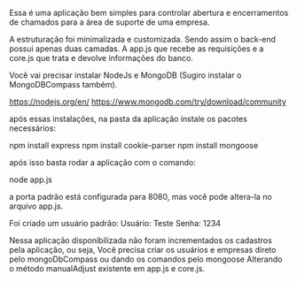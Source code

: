 Essa é uma aplicação bem simples para controlar abertura e encerramentos de chamados
para a área de suporte de uma empresa.

A estruturação foi minimalizada e customizada. Sendo assim o back-end possui apenas duas camadas.
A app.js que recebe as requisições e a core.js que trata e devolve informações do banco.

Você vai precisar instalar NodeJs e MongoDB (Sugiro instalar o MongoDBCompass também).

https://nodejs.org/en/
https://www.mongodb.com/try/download/community

após essas instalações, na pasta da aplicação
instale os pacotes necessários:

npm install express
npm install cookie-parser
npm install mongoose

após isso basta rodar a aplicação com o comando:

node app.js

a porta padrão está configurada para 8080, mas você pode altera-la no arquivo app.js.

Foi criado um usuário padrão:
Usuário: Teste
Senha: 1234

Nessa aplicação disponibilizada não foram incrementados os cadastros pela aplicação, ou seja,
Você precisa criar os usuários e empresas direto pelo mongoDbCompass ou dando os comandos pelo mongoose
Alterando o método manualAdjust existente em app.js e core.js.